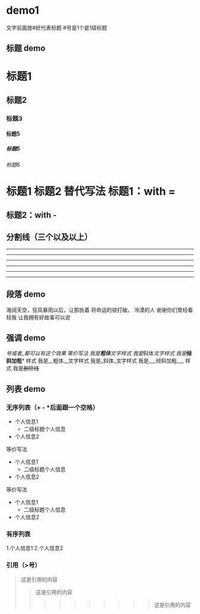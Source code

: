# demo1

文字前面放#好代表标题 #号是1个是1级标题

## 标题 demo
# 标题1
## 标题2
### 标题3
#### 标题5
##### 标题5
###### 标题6

标题1 标题2 替代写法
标题1：with =
===
标题2：with -
---
## 分割线（三个以及以上）
***
*****
---
----
****
___
## 段落 demo

海阔天空，狂风暴雨以后，让那执着 将命运的锁打破。
	冷漠的人 谢谢你们曾经看轻我
    	让我拥有好故事可以说

## 强调 demo
*号或者_都可以有这个效果 等价写法
我是**粗体**文字样式 我是*斜体*文字样式 我是***倾斜加粗*** 样式
我是__粗体__文字样式  我是_斜体_文字样式
我是___倾斜加粗___ 样式
我是~~删除线~~ 

## 列表 demo

### 无序列表（+ - *后面跟一个空格）

* 个人信息1
	* 二级标题个人信息
* 个人信息2

等价写法
- 个人信息1
	- 二级标题个人信息
- 个人信息2

等价写法
+ 个人信息1
	+ 二级标题个人信息
+ 个人信息2

### 有序列表

1.个人信息1
2.个人信息2

### 引用（>号）
>这是引用的内容
>>这是引用的内容
>>>>>>>>>>这是引用的内容
